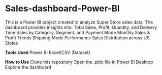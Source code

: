 # Sales-dashboard-Power-BI

This is a Power BI project created to analyze Super Store sales data.
The dashboard provides insights into:
Total Sales, Profit, Quantity, and Delivery Time
Sales by Category, Segment, and Payment Mode
Monthly Sales & Profit Trends
Shipping Mode Performance
Sales Distribution across US States

**Tools Used**
Power BI
Excel/CSV (Dataset)

**How to Use**
Clone this repository
Open the .pbix file in Power BI Desktop
Explore the dashboard
